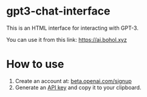 # gpt3-chat-interface
This is an HTML interface for interacting with GPT-3.

You can use it from this link: https://ai.bohol.xyz

# How to use
1. Create an account at: [beta.openai.com/signup](https://beta.openai.com/signup)
2. Generate an [API key](https://beta.openai.com/account/api-keys) and copy it to your clipboard.

